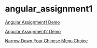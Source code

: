 # angular_assignment1


<a href='https://shshrwt.github.io/aashish_assign1/assignment1/'>Angular Assignment1 Demo</a>

<a href='https://shshrwt.github.io/aashish_assign1/assignment2/'>Angular Assignment2 Demo</a>

<a href='https://shshrwt.github.io/aashish_assign1/assignment2/'>Narrow Down Your Chinese Menu Choice</a>
